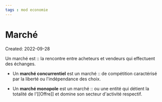 ```yaml
---
tags : mod economie
---
```

# Marché
Created: 2022-09-28

Un marché est :: la rencontre entre acheteurs et vendeurs qui effectuent des échanges.
<!--SR:!2023-10-26,49,230-->


- Un **marché concurrentiel** est un marché :: de compétition caractérisé par la liberté ou l'indépendance des choix.
<!--SR:!2023-11-07,61,170-->

- Un **marché monopole** est un marché :: ou une entité qui détient la totalité de l'[[Offre]] et domine son secteur d'activité respectif.
<!--SR:!2023-11-09,63,230-->
